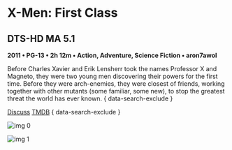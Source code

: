 # X-Men: First Class

## DTS-HD MA 5.1

**2011 • PG-13 • 2h 12m • Action, Adventure, Science Fiction • aron7awol**

Before Charles Xavier and Erik Lensherr took the names Professor X and Magneto, they were two young men discovering their powers for the first time. Before they were arch-enemies, they were closest of friends, working together with other mutants (some familiar, some new), to stop the greatest threat the world has ever known.
{ data-search-exclude }

[Discuss](https://www.avsforum.com/threads/bass-eq-for-filtered-movies.2995212/post-57837108)  [TMDB](49538)
{ data-search-exclude }

![img 0](https://i.imgur.com/8We82Qh.jpg)

![img 1](https://i.imgur.com/kI5XYTA.jpg)

